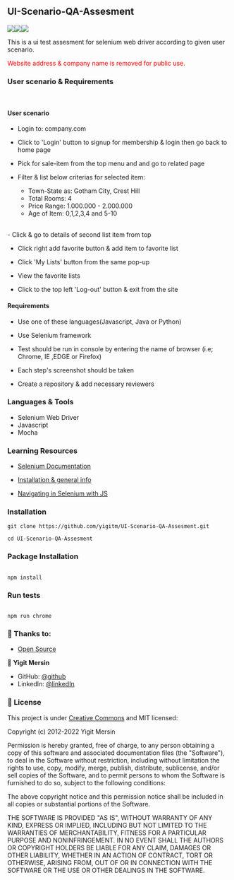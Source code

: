 ## UI-Scenario-QA-Assesment

![](https://img.shields.io/badge/Selenium-43B02A?style=for-the-badge&logo=Selenium&logoColor=white)![](https://img.shields.io/badge/JavaScript-323330?style=for-the-badge&logo=javascript&logoColor=F7DF1E)![](https://img.shields.io/badge/Mocha-8D6748?style=for-the-badge&logo=Mocha&logoColor=white)

This is a ui test assesment for selenium web driver according to given user scenario.

<span style="color:red">Website address & company name is removed for public use.</span>

### User scenario & Requirements

<br/>

#### User scenario

- Login to: company.com

- Click to 'Login' button to signup for membership & login then go back to home page

- Pick for sale-item from the top menu and and go to related page

- Filter & list below criterias for selected item:

  - Town-State as: Gotham City, Crest Hill
  - Total Rooms: 4
  - Price Range: 1.000.000 - 2.000.000
  - Age of Item: 0,1,2,3,4 and 5-10

<br/>- Click & go to details of second list item from top

- Click right add favorite button & add item to favorite list

- Click 'My Lists' button from the same pop-up

- View the favorite lists

- Click to the top left 'Log-out' button & exit from the site

#### Requirements

- Use one of these languages(Javascript, Java or Python)

- Use Selenium framework

- Test should be run in console by entering the name of browser (i.e; Chrome, IE ,EDGE or Firefox)

- Each step's screenshot should be taken

- Create a repository & add necessary reviewers

### Languages & Tools

- Selenium Web Driver
- Javascript
- Mocha

### Learning Resources

- [Selenium Documentation](https://www.selenium.dev/documentation/)

- [Installation & general info](https://support.smartbear.com/crossbrowsertesting/docs/automated-testing/frameworks/selenium/javascript.html)

- [Navigating in Selenium with JS](https://github.com/dalenguyen/selenium-javascript/blob/master/docs/navigating.md)

### Installation

```
git clone https://github.com/yigitm/UI-Scenario-QA-Assesment.git
```

```
cd UI-Scenario-QA-Assesment
```

### Package Installation

```

npm install

```

### Run tests

```

npm run chrome

```

### 🤝 Thanks to:

- [Open Source](https://en.wikipedia.org/wiki/Open_source)

👤 **Yigit Mersin**

- GitHub: [@github](https://github.com/ygtmrsn)
- LinkedIn: [@linkedIn](linkedin.com/in/yigitmersin)

### 📝 License

This project is under [Creative Commons](https://creativecommons.org/licenses/by-nc/4.0/) and MIT licensed:

Copyright (c) 2012-2022 Yigit Mersin

Permission is hereby granted, free of charge, to any person obtaining
a copy of this software and associated documentation files (the
"Software"), to deal in the Software without restriction, including
without limitation the rights to use, copy, modify, merge, publish,
distribute, sublicense, and/or sell copies of the Software, and to
permit persons to whom the Software is furnished to do so, subject to
the following conditions:

The above copyright notice and this permission notice shall be
included in all copies or substantial portions of the Software.

THE SOFTWARE IS PROVIDED "AS IS", WITHOUT WARRANTY OF ANY KIND,
EXPRESS OR IMPLIED, INCLUDING BUT NOT LIMITED TO THE WARRANTIES OF
MERCHANTABILITY, FITNESS FOR A PARTICULAR PURPOSE AND
NONINFRINGEMENT. IN NO EVENT SHALL THE AUTHORS OR COPYRIGHT HOLDERS BE
LIABLE FOR ANY CLAIM, DAMAGES OR OTHER LIABILITY, WHETHER IN AN ACTION
OF CONTRACT, TORT OR OTHERWISE, ARISING FROM, OUT OF OR IN CONNECTION
WITH THE SOFTWARE OR THE USE OR OTHER DEALINGS IN THE SOFTWARE.
